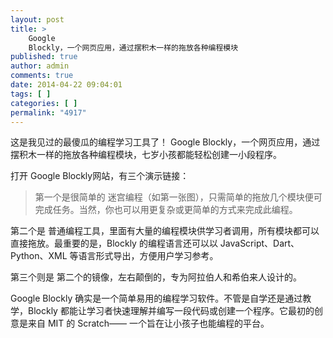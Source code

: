 ```yaml
---
layout: post
title: >
    Google
    Blockly，一个网页应用，通过摆积木一样的拖放各种编程模块
published: true
author: admin
comments: true
date: 2014-04-22 09:04:01
tags: [ ]
categories: [ ]
permalink: "4917"
---
```

这是我见过的最傻瓜的编程学习工具了！ Google Blockly，一个网页应用，通过摆积木一样的拖放各种编程模块，七岁小孩都能轻松创建一小段程序。

打开 Google Blockly网站，有三个演示链接：

> 第一个是很简单的 迷宫编程（如第一张图），只需简单的拖放几个模块便可完成任务。当然，你也可以用更复杂或更简单的方式来完成此编程。

第二个是 普通编程工具，里面有大量的编程模块供学习者调用，所有模块都可以直接拖放。最重要的是，Blockly 的编程语言还可以以 JavaScript、Dart、Python、XML 等语言形式导出，方便用户学习参考。

第三个则是 第二个的镜像，左右颠倒的，专为阿拉伯人和希伯来人设计的。

Google Blockly 确实是一个简单易用的编程学习软件。不管是自学还是通过教学，Blockly 都能让学习者快速理解并编写一段代码或创建一个程序。它最初的创意是来自 MIT 的 Scratch—— 一个旨在让小孩子也能编程的平台。